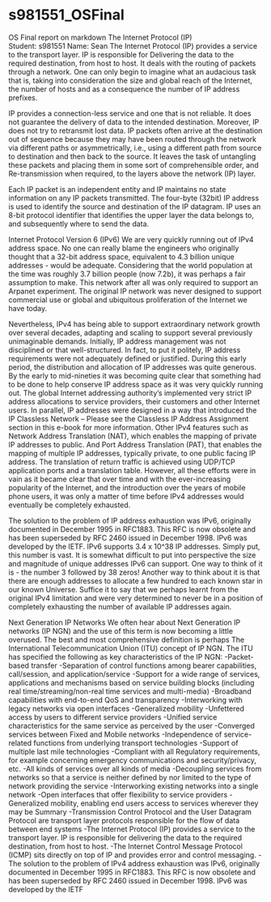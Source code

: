 # s981551_OSFinal
OS Final report on markdown
                                        The Internet Protocol (IP)  
Student: s981551
Name: Sean
The Internet Protocol (IP) provides a service to the transport layer. IP is responsible for
Delivering the data to the required destination, from host to host. It deals with the routing
of packets through a network. One can only begin to imagine what an audacious task that
is, taking into consideration the size and global reach of the Internet, the number of hosts
and as a consequence the number of IP address prefixes.

IP provides a connection-less service and one that is not reliable. It does not guarantee the
delivery of data to the intended destination. Moreover, IP does not try to retransmit lost
data. IP packets often arrive at the destination out of sequence because they may have
been routed through the network via different paths or asymmetrically, i.e., using a
different path from source to destination and then back to the source. It leaves the task of
untangling these packets and placing them in some sort of comprehensible order, and
Re-transmission when required, to the layers above the network (IP) layer.

Each IP packet is an independent entity and IP maintains no state information on any IP
packets transmitted. The four-byte (32bit) IP address is used to identify the source and
destination of the IP datagram.
IP uses an 8-bit protocol identifier that identifies the upper layer the data belongs to, and
subsequently where to send the data.

Internet Protocol Version 6 (IPv6)
We are very quickly running out of IPv4 address space. No one can really blame the
engineers who originally thought that a 32-bit address space, equivalent to 4.3 billion
unique addresses - would be adequate. Considering that the world population at the time
was roughly 3.7 billion people (now 7.2b), it was perhaps a fair assumption to make. This
network after all was only required to support an Arpanet experiment. The original IP
network was never designed to support commercial use or global and ubiquitous
proliferation of the Internet we have today.

Nevertheless, IPv4 has being able to support extraordinary network growth over several
decades, adapting and scaling to support several previously unimaginable demands.
Initially, IP address management was not disciplined or that well-structured. In fact, to put
it politely, IP address requirements were not adequately defined or justified. During this
early period, the distribution and allocation of IP addresses was quite generous. By the
early to mid-nineties it was becoming quite clear that something had to be done to help
conserve IP address space as it was very quickly running out. The global Internet
addressing authority’s implemented very strict IP address allocations to service providers,
their customers and other Internet users. In parallel, IP addresses were designed in a way
that introduced the IP Classless Network – Please see the Classless IP Address
Assignment section in this e-book for more information. Other IPv4 features such as
Network Address Translation (NAT), which enables the mapping of private IP addresses
to public. And Port Address Translation (PAT), that enables the mapping of multiple IP
addresses, typically private, to one public facing IP address. The translation of return
traffic is achieved using UDP/TCP application ports and a translation table. However, all
these efforts were in vain as it became clear that over time and with the ever-increasing
popularity of the Internet, and the introduction over the years of mobile phone users, it
was only a matter of time before IPv4 addresses would eventually be completely
exhausted.

The solution to the problem of IP address exhaustion was IPv6, originally documented in
December 1995 in RFC1883. This RFC is now obsolete and has been superseded by RFC
2460 issued in December 1998. IPv6 was developed by the IETF.
IPv6 supports 3.4 x 10^38 IP addresses. Simply put, this number is vast. It is somewhat
difficult to put into perspective the size and magnitude of unique addresses IPv6 can
support. One way to think of it is - the number 3 followed by 38 zeros! Another way to
think about it is that there are enough addresses to allocate a few hundred to each known
star in our known Universe. Suffice it to say that we perhaps learnt from the original IPv4
limitation and were very determined to never be in a position of completely exhausting the
number of available IP addresses again.

Next Generation IP Networks
We often hear about Next Generation IP networks (IP NGN) and the use of this term is
now becoming a little overused. The best and most comprehensive definition is perhaps
The International Telecommunication Union (ITU) concept of IP NGN. The ITU has
specified the following as key characteristics of the IP NGN:
-Packet-based transfer
-Separation of control functions among bearer capabilities, call/session, and
application/service
-Support for a wide range of services, applications and mechanisms based on service
building blocks (including real time/streaming/non-real time services and multi-media)
-Broadband capabilities with end-to-end QoS and transparency
-Interworking with legacy networks via open interfaces
-Generalized mobility
-Unfettered access by users to different service providers
-Unified service characteristics for the same service as perceived by the user
-Converged services between Fixed and Mobile networks
-Independence of service-related functions from underlying transport technologies
-Support of multiple last mile technologies
-Compliant with all Regulatory requirements, for example concerning emergency
communications and security/privacy, etc.
-All kinds of services over all kinds of media
-Decoupling services from networks so that a service is neither defined by nor limited to
the type of network providing the service
-Interworking existing networks into a single network
-Open interfaces that offer flexibility to service providers
-Generalized mobility, enabling end users access to services wherever they may be
Summary
-Transmission Control Protocol and the User Datagram Protocol are transport layer
protocols responsible for the flow of data between end systems
-The Internet Protocol (IP) provides a service to the transport layer. IP is responsible for
delivering the data to the required destination, from host to host.
-The Internet Control Message Protocol (ICMP) sits directly on top of IP and provides
error and control messaging.
-The solution to the problem of IPv4 address exhaustion was IPv6, originally documented
in December 1995 in RFC1883. This RFC is now obsolete and has been superseded by
RFC 2460 issued in December 1998. IPv6 was developed by the IETF

